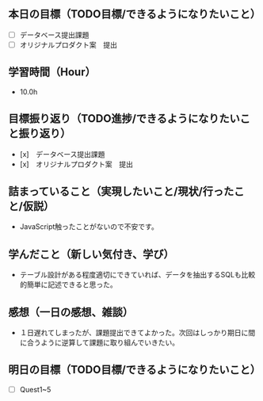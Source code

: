 ## 本日の目標（TODO目標/できるようになりたいこと）
- [ ] データベース提出課題
- [ ] オリジナルプロダクト案　提出　
## 学習時間（Hour）
- 10.0h
## 目標振り返り（TODO進捗/できるようになりたいこと振り返り）
- [x]　データベース提出課題
- [x]　オリジナルプロダクト案　提出　
## 詰まっていること（実現したいこと/現状/行ったこと/仮説）
- JavaScript触ったことがないので不安です。
## 学んだこと（新しい気付き、学び）
- テーブル設計がある程度適切にできていれば、データを抽出するSQLも比較的簡単に記述できると思った。
## 感想（一日の感想、雑談）
- １日遅れてしまったが、課題提出できてよかった。次回はしっかり期日に間に合うように逆算して課題に取り組んでいきたい。
## 明日の目標（TODO目標/できるようになりたいこと）
- [ ] Quest1~5
